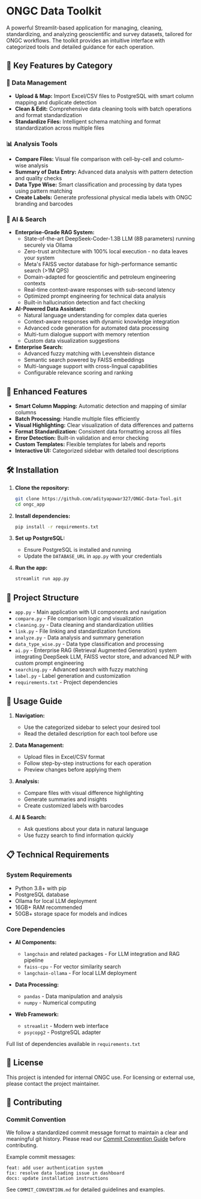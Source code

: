# ONGC Data Toolkit

A powerful Streamlit-based application for managing, cleaning, standardizing, and analyzing geoscientific and survey datasets, tailored for ONGC workflows. The toolkit provides an intuitive interface with categorized tools and detailed guidance for each operation.

## 🎯 Key Features by Category

### 📂 Data Management

* **Upload & Map:** Import Excel/CSV files to PostgreSQL with smart column mapping and duplicate detection
* **Clean & Edit:** Comprehensive data cleaning tools with batch operations and format standardization
* **Standardize Files:** Intelligent schema matching and format standardization across multiple files

### 📊 Analysis Tools

* **Compare Files:** Visual file comparison with cell-by-cell and column-wise analysis
* **Summary of Data Entry:** Advanced data analysis with pattern detection and quality checks
* **Data Type Wise:** Smart classification and processing by data types using pattern matching
* **Create Labels:** Generate professional physical media labels with ONGC branding and barcodes

### 🤖 AI & Search

* **Enterprise-Grade RAG System:** 
  * State-of-the-art DeepSeek-Coder-1.3B LLM (8B parameters) running securely via Ollama
  * Zero-trust architecture with 100% local execution - no data leaves your system
  * Meta's FAISS vector database for high-performance semantic search (>1M QPS)
  * Domain-adapted for geoscientific and petroleum engineering contexts
  * Real-time context-aware responses with sub-second latency
  * Optimized prompt engineering for technical data analysis
  * Built-in hallucination detection and fact checking
* **AI-Powered Data Assistant:** 
  * Natural language understanding for complex data queries
  * Context-aware responses with dynamic knowledge integration
  * Advanced code generation for automated data processing
  * Multi-turn dialogue support with memory retention
  * Custom data visualization suggestions
* **Enterprise Search:** 
  * Advanced fuzzy matching with Levenshtein distance
  * Semantic search powered by FAISS embeddings
  * Multi-language support with cross-lingual capabilities
  * Configurable relevance scoring and ranking

## 💫 Enhanced Features

* **Smart Column Mapping:** Automatic detection and mapping of similar columns
* **Batch Processing:** Handle multiple files efficiently
* **Visual Highlighting:** Clear visualization of data differences and patterns
* **Format Standardization:** Consistent data formatting across all files
* **Error Detection:** Built-in validation and error checking
* **Custom Templates:** Flexible templates for labels and reports
* **Interactive UI:** Categorized sidebar with detailed tool descriptions

## 🛠️ Installation

1.  **Clone the repository:**
    ```sh
    git clone https://github.com/adityapawar327/ONGC-Data-Tool.git
    cd ongc_app
    ```

2.  **Install dependencies:**
    ```sh
    pip install -r requirements.txt
    ```

3.  **Set up PostgreSQL:**
    * Ensure PostgreSQL is installed and running
    * Update the `DATABASE_URL` in `app.py` with your credentials

4.  **Run the app:**
    ```sh
    streamlit run app.py
    ```

## 📂 Project Structure

* `app.py` - Main application with UI components and navigation
* `compare.py` - File comparison logic and visualization
* `cleaning.py` - Data cleaning and standardization utilities
* `link.py` - File linking and standardization functions
* `analyze.py` - Data analysis and summary generation
* `data_type_wise.py` - Data type classification and processing
* `ai.py` - Enterprise RAG (Retrieval Augmented Generation) system integrating DeepSeek LLM, FAISS vector store, and advanced NLP with custom prompt engineering
* `searching.py` - Advanced search with fuzzy matching
* `label.py` - Label generation and customization
* `requirements.txt` - Project dependencies

## 🎯 Usage Guide

1.  **Navigation:**

    * Use the categorized sidebar to select your desired tool
    * Read the detailed description for each tool before use

2.  **Data Management:**

    * Upload files in Excel/CSV format
    * Follow step-by-step instructions for each operation
    * Preview changes before applying them

3.  **Analysis:**

    * Compare files with visual difference highlighting
    * Generate summaries and insights
    * Create customized labels with barcodes

4.  **AI & Search:**

    * Ask questions about your data in natural language
    * Use fuzzy search to find information quickly

## 📋 Technical Requirements

### System Requirements
* Python 3.8+ with pip
* PostgreSQL database
* Ollama for local LLM deployment
* 16GB+ RAM recommended
* 50GB+ storage space for models and indices

### Core Dependencies
* **AI Components:**
  * `langchain` and related packages - For LLM integration and RAG pipeline
  * `faiss-cpu` - For vector similarity search
  * `langchain-ollama` - For local LLM deployment
  
* **Data Processing:**
  * `pandas` - Data manipulation and analysis
  * `numpy` - Numerical computing
  
* **Web Framework:**
  * `streamlit` - Modern web interface
  * `psycopg2` - PostgreSQL adapter
  
Full list of dependencies available in `requirements.txt`

## 📜 License

This project is intended for internal ONGC use. For licensing or external use, please contact the project maintainer.

## 🤝 Contributing

### Commit Convention

We follow a standardized commit message format to maintain a clear and meaningful git history. Please read our [Commit Convention Guide](COMMIT_CONVENTION.md) before contributing.

Example commit messages:
```
feat: add user authentication system
fix: resolve data loading issue in dashboard
docs: update installation instructions
```

See `COMMIT_CONVENTION.md` for detailed guidelines and examples.
